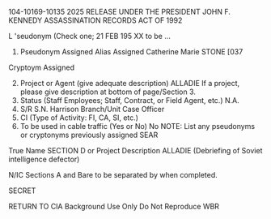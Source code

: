 104-10169-10135 2025 RELEASE UNDER THE PRESIDENT JOHN F. KENNEDY ASSASSINATION RECORDS ACT OF 1992

L
'seudonym
(Check one;
21 FEB 195
XX
to be
...
1. Pseudonym Assigned
Alias Assigned Catherine Marie STONE [037

Cryptoym Assigned

2. Project or Agent (give adequate description) ALLADIE
If a project, please give
description at bottom of
page/Section 3.
3. Status (Staff Employees; Staff, Contract, or Field Agent, etc.) N.A.
4. S/R S.N. Harrison
Branch/Unit Case Officer
5. CI
(Type of Activity: FI, CA, SI, etc.)
6. To be used in cable traffic (Yes or No) No
NOTE: List any pseudonyms or cryptonyms previously assigned SEAR

True Name SECTION D
or
Project Description ALLADIE (Debriefing of Soviet intelligence defector)

N/IC
Sections A and Bare to be separated by when completed.

SECRET

RETURN TO CIA
Background Use Only
Do Not Reproduce
WBR

